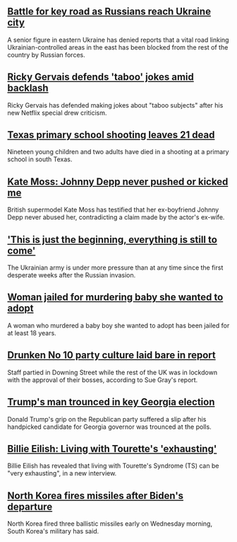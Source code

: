## [Battle for key road as Russians reach Ukraine city](https://www.bbc.com/news/world-europe-61578156)
A senior figure in eastern Ukraine has denied reports that a vital road linking Ukrainian-controlled areas in the east has been blocked from the rest of the country by Russian forces.
## [Ricky Gervais defends 'taboo' jokes amid backlash](https://www.bbc.com/news/entertainment-arts-61576751)
Ricky Gervais has defended making jokes about "taboo subjects" after his new Netflix special drew criticism.
## [Texas primary school shooting leaves 21 dead](https://www.bbc.com/news/world-us-canada-61573377)
Nineteen young children and two adults have died in a shooting at a primary school in south Texas.
## [Kate Moss: Johnny Depp never pushed or kicked me](https://www.bbc.com/news/world-us-canada-61569652)
British supermodel Kate Moss has testified that her ex-boyfriend Johnny Depp never abused her, contradicting a claim made by the actor's ex-wife. 
## ['This is just the beginning, everything is still to come'](https://www.bbc.com/news/world-61570444)
The Ukrainian army is under more pressure than at any time since the first desperate weeks after the Russian invasion. 
## [Woman jailed for murdering baby she wanted to adopt](https://www.bbc.com/news/uk-england-cumbria-61566996)
A woman who murdered a baby boy she wanted to adopt has been jailed for at least 18 years.
## [Drunken No 10 party culture laid bare in report](https://www.bbc.com/news/uk-politics-61578730)
Staff partied in Downing Street while the rest of the UK was in lockdown with the approval of their bosses, according to Sue Gray's report.
## [Trump's man trounced in key Georgia election](https://www.bbc.com/news/world-us-canada-61574576)
Donald Trump's grip on the Republican party suffered a slip after his handpicked candidate for Georgia governor was trounced at the polls.
## [Billie Eilish: Living with Tourette's 'exhausting'](https://www.bbc.com/news/newsbeat-61565717)
Billie Eilish has revealed that living with Tourette's Syndrome (TS) can be "very exhausting", in a new interview.
## [North Korea fires missiles after Biden's departure](https://www.bbc.com/news/world-asia-61560786)
North Korea fired three ballistic missiles early on Wednesday morning, South Korea's military has said.
